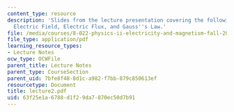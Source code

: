 ```yaml
---
content_type: resource
description: 'Slides from the lecture presentation covering the following topics:
  Electric Field, Electric Flux, and Gauss''s Law.'
file: /media/courses/8-022-physics-ii-electricity-and-magnetism-fall-2004/63f25e1a6788d1f29da7870ec50d7b91_lecture2.pdf
file_type: application/pdf
learning_resource_types:
- Lecture Notes
ocw_type: OCWFile
parent_title: Lecture Notes
parent_type: CourseSection
parent_uid: 7bfe8f48-8d1c-a982-f7bb-879c850613ef
resourcetype: Document
title: lecture2.pdf
uid: 63f25e1a-6788-d1f2-9da7-870ec50d7b91
---
```

